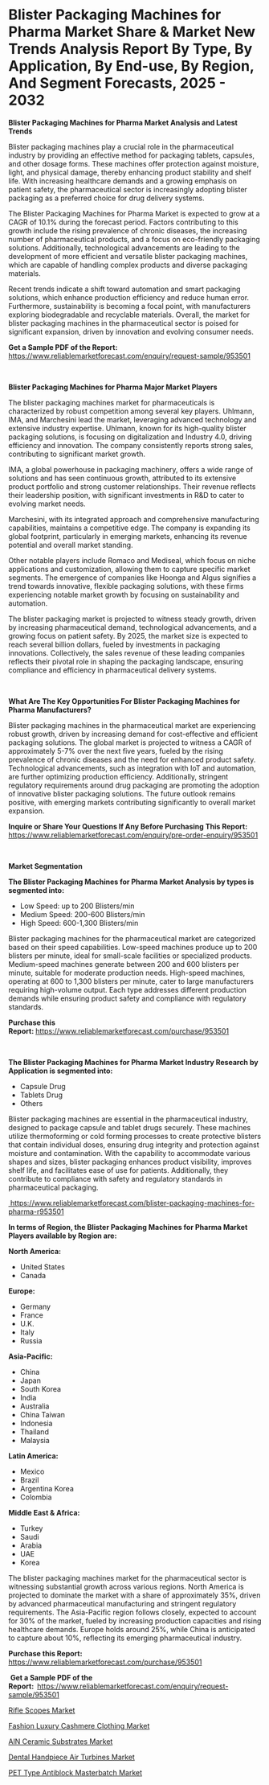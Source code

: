 <p><h1>Blister Packaging Machines for Pharma Market Share & Market New Trends Analysis Report By Type, By Application, By End-use, By Region, And Segment Forecasts, 2025 - 2032</h1></p><p><strong>Blister Packaging Machines for Pharma Market Analysis and Latest Trends</strong></p>
<p><p>Blister packaging machines play a crucial role in the pharmaceutical industry by providing an effective method for packaging tablets, capsules, and other dosage forms. These machines offer protection against moisture, light, and physical damage, thereby enhancing product stability and shelf life. With increasing healthcare demands and a growing emphasis on patient safety, the pharmaceutical sector is increasingly adopting blister packaging as a preferred choice for drug delivery systems.</p><p>The Blister Packaging Machines for Pharma Market is expected to grow at a CAGR of 10.1% during the forecast period. Factors contributing to this growth include the rising prevalence of chronic diseases, the increasing number of pharmaceutical products, and a focus on eco-friendly packaging solutions. Additionally, technological advancements are leading to the development of more efficient and versatile blister packaging machines, which are capable of handling complex products and diverse packaging materials.</p><p>Recent trends indicate a shift toward automation and smart packaging solutions, which enhance production efficiency and reduce human error. Furthermore, sustainability is becoming a focal point, with manufacturers exploring biodegradable and recyclable materials. Overall, the market for blister packaging machines in the pharmaceutical sector is poised for significant expansion, driven by innovation and evolving consumer needs.</p></p>
<p><strong>Get a Sample PDF of the Report:&nbsp;</strong> <a href="https://www.reliablemarketforecast.com/enquiry/request-sample/953501?utm_campaign=1998&utm_medium=2&utm_source=Github&utm_content=ia&utm_term=07032025&utm_id=blister-packaging-machines-for-pharma">https://www.reliablemarketforecast.com/enquiry/request-sample/953501</a></p>
<p>&nbsp;</p>
<p><strong>Blister Packaging Machines for Pharma Major Market Players</strong></p>
<p><p>The blister packaging machines market for pharmaceuticals is characterized by robust competition among several key players. Uhlmann, IMA, and Marchesini lead the market, leveraging advanced technology and extensive industry expertise. Uhlmann, known for its high-quality blister packaging solutions, is focusing on digitalization and Industry 4.0, driving efficiency and innovation. The company consistently reports strong sales, contributing to significant market growth.</p><p>IMA, a global powerhouse in packaging machinery, offers a wide range of solutions and has seen continuous growth, attributed to its extensive product portfolio and strong customer relationships. Their revenue reflects their leadership position, with significant investments in R&D to cater to evolving market needs.</p><p>Marchesini, with its integrated approach and comprehensive manufacturing capabilities, maintains a competitive edge. The company is expanding its global footprint, particularly in emerging markets, enhancing its revenue potential and overall market standing.</p><p>Other notable players include Romaco and Mediseal, which focus on niche applications and customization, allowing them to capture specific market segments. The emergence of companies like Hoonga and Algus signifies a trend towards innovative, flexible packaging solutions, with these firms experiencing notable market growth by focusing on sustainability and automation.</p><p>The blister packaging market is projected to witness steady growth, driven by increasing pharmaceutical demand, technological advancements, and a growing focus on patient safety. By 2025, the market size is expected to reach several billion dollars, fueled by investments in packaging innovations. Collectively, the sales revenue of these leading companies reflects their pivotal role in shaping the packaging landscape, ensuring compliance and efficiency in pharmaceutical delivery systems.</p></p>
<p>&nbsp;</p>
<p><strong>What Are The Key Opportunities For Blister Packaging Machines for Pharma Manufacturers?</strong></p>
<p><p>Blister packaging machines in the pharmaceutical market are experiencing robust growth, driven by increasing demand for cost-effective and efficient packaging solutions. The global market is projected to witness a CAGR of approximately 5-7% over the next five years, fueled by the rising prevalence of chronic diseases and the need for enhanced product safety. Technological advancements, such as integration with IoT and automation, are further optimizing production efficiency. Additionally, stringent regulatory requirements around drug packaging are promoting the adoption of innovative blister packaging solutions. The future outlook remains positive, with emerging markets contributing significantly to overall market expansion.</p></p>
<p><strong>Inquire or Share Your Questions If Any Before Purchasing This Report:</strong> <a href="https://www.reliablemarketforecast.com/enquiry/pre-order-enquiry/953501?utm_campaign=1998&utm_medium=2&utm_source=Github&utm_content=ia&utm_term=07032025&utm_id=blister-packaging-machines-for-pharma">https://www.reliablemarketforecast.com/enquiry/pre-order-enquiry/953501</a></p>
<p>&nbsp;</p>
<p><strong>Market Segmentation</strong></p>
<p><strong>The Blister Packaging Machines for Pharma Market Analysis by types is segmented into:</strong></p>
<p><ul><li>Low Speed: up to 200 Blisters/min</li><li>Medium Speed: 200-600 Blisters/min</li><li>High Speed: 600-1,300 Blisters/min</li></ul></p>
<p><p>Blister packaging machines for the pharmaceutical market are categorized based on their speed capabilities. Low-speed machines produce up to 200 blisters per minute, ideal for small-scale facilities or specialized products. Medium-speed machines generate between 200 and 600 blisters per minute, suitable for moderate production needs. High-speed machines, operating at 600 to 1,300 blisters per minute, cater to large manufacturers requiring high-volume output. Each type addresses different production demands while ensuring product safety and compliance with regulatory standards.</p></p>
<p><strong>Purchase this Report:&nbsp;</strong><a href="https://www.reliablemarketforecast.com/purchase/953501?utm_campaign=1998&utm_medium=2&utm_source=Github&utm_content=ia&utm_term=07032025&utm_id=blister-packaging-machines-for-pharma">https://www.reliablemarketforecast.com/purchase/953501</a></p>
<p>&nbsp;</p>
<p><strong>The Blister Packaging Machines for Pharma Market Industry Research by Application is segmented into:</strong></p>
<p><ul><li>Capsule Drug</li><li>Tablets Drug</li><li>Others</li></ul></p>
<p><p>Blister packaging machines are essential in the pharmaceutical industry, designed to package capsule and tablet drugs securely. These machines utilize thermoforming or cold forming processes to create protective blisters that contain individual doses, ensuring drug integrity and protection against moisture and contamination. With the capability to accommodate various shapes and sizes, blister packaging enhances product visibility, improves shelf life, and facilitates ease of use for patients. Additionally, they contribute to compliance with safety and regulatory standards in pharmaceutical packaging.</p></p>
<p><a href="https://www.reliablemarketforecast.com/blister-packaging-machines-for-pharma-r953501?utm_campaign=1998&utm_medium=2&utm_source=Github&utm_content=ia&utm_term=07032025&utm_id=blister-packaging-machines-for-pharma">&nbsp;https://www.reliablemarketforecast.com/blister-packaging-machines-for-pharma-r953501</a></p>
<p><strong>In terms of Region, the Blister Packaging Machines for Pharma Market Players available by Region are:</strong></p>
<p>
    <p> <strong> North America: </strong>
        <ul>
            <li>United States</li>
            <li>Canada</li>
        </ul>
        </p> 
    <p> <strong> Europe: </strong>
        <ul>
            <li>Germany</li>
            <li>France</li>
            <li>U.K.</li>
            <li>Italy</li>
            <li>Russia</li>
        </ul>
        </p> 
    <p> <strong> Asia-Pacific: </strong>
        <ul>
            <li>China</li>
            <li>Japan</li>
            <li>South Korea</li>
            <li>India</li>
            <li>Australia</li>
            <li>China Taiwan</li>
            <li>Indonesia</li>
            <li>Thailand</li>
            <li>Malaysia</li>
        </ul>
        </p> 
    <p> <strong> Latin America: </strong>
        <ul>
            <li>Mexico</li>
            <li>Brazil</li>
            <li>Argentina Korea</li>
            <li>Colombia</li>
        </ul>
        </p> 
    <p> <strong> Middle East & Africa: </strong>
        <ul>
            <li>Turkey</li>
            <li>Saudi</li>
            <li>Arabia</li>
            <li>UAE</li>
            <li>Korea</li>
        </ul>
    </p>
    </p>
<p><p>The blister packaging machines market for the pharmaceutical sector is witnessing substantial growth across various regions. North America is projected to dominate the market with a share of approximately 35%, driven by advanced pharmaceutical manufacturing and stringent regulatory requirements. The Asia-Pacific region follows closely, expected to account for 30% of the market, fueled by increasing production capacities and rising healthcare demands. Europe holds around 25%, while China is anticipated to capture about 10%, reflecting its emerging pharmaceutical industry.</p></p>
<p><strong>Purchase this Report: </strong><a href="https://www.reliablemarketforecast.com/purchase/953501?utm_campaign=1998&utm_medium=2&utm_source=Github&utm_content=ia&utm_term=07032025&utm_id=blister-packaging-machines-for-pharma">https://www.reliablemarketforecast.com/purchase/953501</a></p>
<p>&nbsp;<strong>Get a Sample PDF of the Report:&nbsp;&nbsp;</strong><a href="https://www.reliablemarketforecast.com/enquiry/request-sample/953501?utm_campaign=1998&utm_medium=2&utm_source=Github&utm_content=ia&utm_term=07032025&utm_id=blister-packaging-machines-for-pharma">https://www.reliablemarketforecast.com/enquiry/request-sample/953501</a></p>
<p><strong></strong></p>
<p><p><a href="https://github.com/mcveathuane2/Market-Research-Report-List-1/blob/main/rifle-scopes-market.md?utm_campaign=1998&utm_medium=2&utm_source=Github&utm_content=ia&utm_term=07032025&utm_id=blister-packaging-machines-for-pharma">Rifle Scopes Market</a></p><p><a href="https://github.com/cherrivacius/Market-Research-Report-List-1/blob/main/fashion-luxury-cashmere-clothing-market.md?utm_campaign=1998&utm_medium=2&utm_source=Github&utm_content=ia&utm_term=07032025&utm_id=blister-packaging-machines-for-pharma">Fashion Luxury Cashmere Clothing Market</a></p><p><a href="https://github.com/akramisabtu/Market-Research-Report-List-1/blob/main/aln-ceramic-substrates-market.md?utm_campaign=1998&utm_medium=2&utm_source=Github&utm_content=ia&utm_term=07032025&utm_id=blister-packaging-machines-for-pharma">AlN Ceramic Substrates Market</a></p><p><a href="https://github.com/laishasymur/Market-Research-Report-List-1/blob/main/dental-handpiece-air-turbines-market.md?utm_campaign=1998&utm_medium=2&utm_source=Github&utm_content=ia&utm_term=07032025&utm_id=blister-packaging-machines-for-pharma">Dental Handpiece Air Turbines Market</a></p><p><a href="https://github.com/omduthkevork/Market-Research-Report-List-1/blob/main/pet-type-antiblock-masterbatch-market.md?utm_campaign=1998&utm_medium=2&utm_source=Github&utm_content=ia&utm_term=07032025&utm_id=blister-packaging-machines-for-pharma">PET Type Antiblock Masterbatch Market</a></p></p>